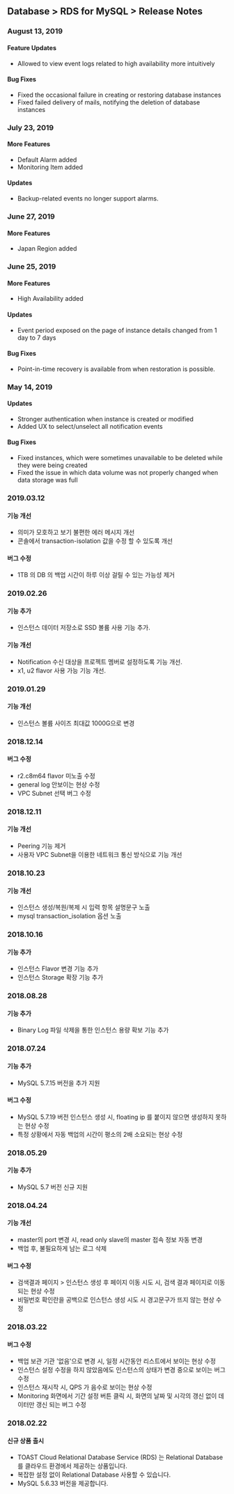 ## Database > RDS for MySQL > Release Notes

### August 13, 2019

#### Feature Updates

- Allowed to view event logs related to high availability more intuitively 

#### Bug Fixes

- Fixed the occasional failure in creating or restoring database instances
- Fixed failed delivery of mails, notifying the deletion of database instances 

### July 23, 2019

#### More Features

- Default Alarm added
- Monitoring Item added

#### Updates

- Backup-related events no longer support alarms.

### June 27, 2019

#### More Features

- Japan Region added

### June 25, 2019

#### More Features

- High Availability added

#### Updates

- Event period exposed on the page of instance details changed from 1 day to 7 days

#### Bug Fixes

- Point-in-time recovery is available from when restoration is possible.

### May 14, 2019

#### Updates 

- Stronger authentication when instance is created or modified   
- Added UX to select/unselect all notification events 

#### Bug Fixes 

- Fixed instances, which were sometimes unavailable to be deleted while they were being created  
- Fixed the issue in which data volume was not properly changed when data storage was full 

### 2019.03.12

#### 기능 개선

- 의미가 모호하고 보기 불편한 에러 메시지 개선
- 콘솔에서 transaction-isolation 값을 수정 할 수 있도록 개선

#### 버그 수정

- 1TB 의 DB 의 백업 시간이 하루 이상 걸릴 수 있는 가능성 제거

### 2019.02.26

#### 기능 추가

- 인스턴스 데이터 저장소로 SSD 볼륨 사용 기능 추가.

#### 기능 개선

- Notification 수신 대상을 프로젝트 멤버로 설정하도록 기능 개선.
- x1, u2 flavor 사용 가능 기능 개선.

### 2019.01.29

#### 기능 개선

- 인스턴스 볼륨 사이즈 최대값 1000G으로 변경

### 2018.12.14

#### 버그 수정

- r2.c8m64 flavor 미노출 수정
- general log 안보이는 현상 수정
- VPC Subnet 선택 버그 수정

### 2018.12.11

#### 기능 개선

- Peering 기능 제거
- 사용자 VPC Subnet을 이용한 네트워크 통신 방식으로 기능 개선

### 2018.10.23

#### 기능 개선

- 인스턴스 생성/복원/복제 시 입력 항목 설명문구 노출
- mysql transaction_isolation 옵션 노출

### 2018.10.16

#### 기능 추가

- 인스턴스 Flavor 변경 기능 추가
- 인스턴스 Storage 확장 기능 추가

### 2018.08.28

#### 기능 추가

- Binary Log 파일 삭제을 통한 인스턴스 용량 확보 기능 추가

### 2018.07.24

#### 기능 추가

- MySQL 5.7.15 버전을 추가 지원

#### 버그 수정

- MySQL 5.7.19 버전 인스턴스 생성 시, floating ip 를 붙이지 않으면 생성하지 못하는 현상 수정
- 특정 상황에서 자동 백업의 시간이 평소의 2배 소요되는 현상 수정

### 2018.05.29

#### 기능 추가

- MySQL 5.7 버전 신규 지원

### 2018.04.24

#### 기능 개선

- master의 port 변경 시, read only slave의 master 접속 정보 자동 변경
- 백업 후, 불필요하게 남는 로그 삭제

#### 버그 수정

- 검색결과 페이지 > 인스턴스 생성 후 페이지 이동 시도 시, 검색 결과 페이지로 이동되는 현상 수정
- 비밀번호 확인란을 공백으로 인스턴스 생성 시도 시 경고문구가 뜨지 않는 현상 수정

### 2018.03.22

#### 버그 수정

- 백업 보관 기관 '없음'으로 변경 시, 일정 시간동안 리스트에서 보이는 현상 수정
- 인스턴스 설정 수정을 하지 않았음에도 인스턴스의 상태가 변경 중으로 보이는 버그 수정
- 인스턴스 재시작 시, QPS 가 음수로 보이는 현상 수정
- Monitoring 화면에서 기간 설정 버튼 클릭 시, 화면의 날짜 및 시각의 갱신 없이 데이터만 갱신 되는 버그 수정

### 2018.02.22

#### 신규 상품 출시

- TOAST Cloud Relational Database Service (RDS) 는 Relational Database 를 클라우드 환경에서 제공하는 상품입니다.
- 복잡한 설정 없이 Relational Database 사용할 수 있습니다.
- MySQL 5.6.33 버전을 제공합니다.